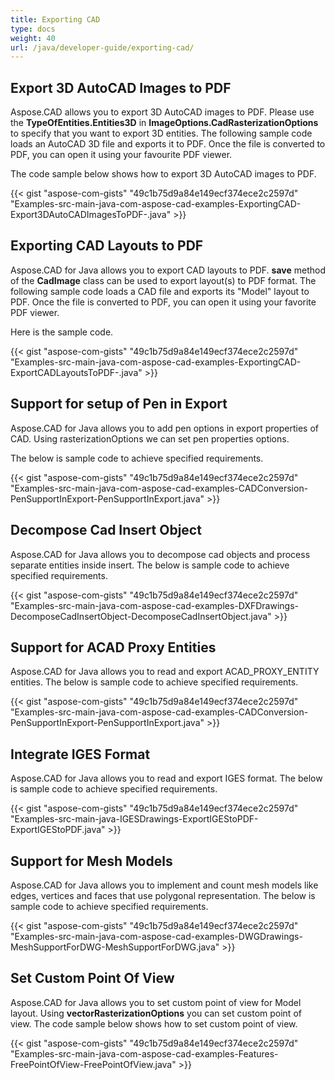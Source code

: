 ```yaml
---
title: Exporting CAD
type: docs
weight: 40
url: /java/developer-guide/exporting-cad/
---
```


## **Export 3D AutoCAD Images to PDF**
Aspose.CAD allows you to export 3D AutoCAD images to PDF. Please use the **TypeOfEntities.Entities3D** in **ImageOptions.CadRasterizationOptions** to specify that you want to export 3D entities.
The following sample code loads an AutoCAD 3D file and exports it to PDF. Once the file is converted to PDF, you can open it using your favourite PDF viewer.

The code sample below shows how to export 3D AutoCAD images to PDF.

{{< gist "aspose-com-gists" "49c1b75d9a84e149ecf374ece2c2597d" "Examples-src-main-java-com-aspose-cad-examples-ExportingCAD-Export3DAutoCADImagesToPDF-.java" >}}


## **Exporting CAD Layouts to PDF**
Aspose.CAD for Java allows you to export CAD layouts to PDF. **save** method of the **CadImage** class can be used to export layout(s) to PDF format.
The following sample code loads a CAD file and exports its "Model" layout to PDF. Once the file is converted to PDF, you can open it using your favorite PDF viewer.

Here is the sample code.

{{< gist "aspose-com-gists" "49c1b75d9a84e149ecf374ece2c2597d" "Examples-src-main-java-com-aspose-cad-examples-ExportingCAD-ExportCADLayoutsToPDF-.java" >}}
## **Support for setup of Pen in Export**
Aspose.CAD for Java allows you to add pen options in export properties of CAD. Using rasterizationOptions we can set pen properties options.

The below is sample code to achieve specified requirements.

{{< gist "aspose-com-gists" "49c1b75d9a84e149ecf374ece2c2597d" "Examples-src-main-java-com-aspose-cad-examples-CADConversion-PenSupportInExport-PenSupportInExport.java" >}}
## **Decompose Cad Insert Object**
Aspose.CAD for Java allows you to decompose cad objects and process separate entities inside insert. The below is sample code to achieve specified requirements.

{{< gist "aspose-com-gists" "49c1b75d9a84e149ecf374ece2c2597d" "Examples-src-main-java-com-aspose-cad-examples-DXFDrawings-DecomposeCadInsertObject-DecomposeCadInsertObject.java" >}}
## **Support for ACAD Proxy Entities**
Aspose.CAD for Java allows you to read and export ACAD_PROXY_ENTITY entities. The below is sample code to achieve specified requirements.

{{< gist "aspose-com-gists" "49c1b75d9a84e149ecf374ece2c2597d" "Examples-src-main-java-com-aspose-cad-examples-CADConversion-PenSupportInExport-PenSupportInExport.java" >}}
## **Integrate IGES Format**
Aspose.CAD for Java allows you to read and export IGES format. The below is sample code to achieve specified requirements.

{{< gist "aspose-com-gists" "49c1b75d9a84e149ecf374ece2c2597d" "Examples-src-main-java-IGESDrawings-ExportIGEStoPDF-ExportIGEStoPDF.java" >}}
## **Support for Mesh Models**
Aspose.CAD for Java allows you to implement and count mesh models like edges, vertices and faces that use polygonal representation. The below is sample code to achieve specified requirements.

{{< gist "aspose-com-gists" "49c1b75d9a84e149ecf374ece2c2597d" "Examples-src-main-java-com-aspose-cad-examples-DWGDrawings-MeshSupportForDWG-MeshSupportForDWG.java" >}}
## **Set Custom Point Of View**
Aspose.CAD for Java allows you to set custom point of view for Model layout. Using **vectorRasterizationOptions** you can set custom point of view. The code sample below shows how to set custom point of view.

{{< gist "aspose-com-gists" "49c1b75d9a84e149ecf374ece2c2597d" "Examples-src-main-java-com-aspose-cad-examples-Features-FreePointOfView-FreePointOfView.java" >}}
